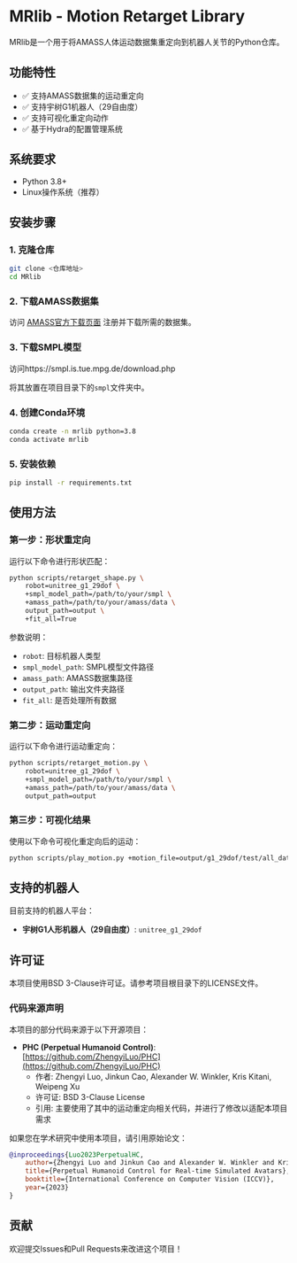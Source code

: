 # MRlib - Motion Retarget Library
MRlib是一个用于将AMASS人体运动数据集重定向到机器人关节的Python仓库。

## 功能特性

- ✅ 支持AMASS数据集的运动重定向
- ✅ 支持宇树G1机器人（29自由度）
- ✅ 支持可视化重定向动作
- ✅ 基于Hydra的配置管理系统

## 系统要求

- Python 3.8+
- Linux操作系统（推荐）

## 安装步骤

### 1. 克隆仓库

```bash
git clone <仓库地址>
cd MRlib
```

### 2. 下载AMASS数据集

访问 [AMASS官方下载页面](https://amass.is.tue.mpg.de/download.php) 注册并下载所需的数据集。

### 3. 下载SMPL模型

访问https://smpl.is.tue.mpg.de/download.php

将其放置在项目目录下的`smpl`文件夹中。

### 4. 创建Conda环境

```bash
conda create -n mrlib python=3.8
conda activate mrlib
```

### 5. 安装依赖

```bash
pip install -r requirements.txt
```

## 使用方法

### 第一步：形状重定向

运行以下命令进行形状匹配：

```bash
python scripts/retarget_shape.py \
    robot=unitree_g1_29dof \
    +smpl_model_path=/path/to/your/smpl \
    +amass_path=/path/to/your/amass/data \
    output_path=output \
    +fit_all=True
```

参数说明：
- `robot`: 目标机器人类型
- `smpl_model_path`: SMPL模型文件路径
- `amass_path`: AMASS数据集路径
- `output_path`: 输出文件夹路径
- `fit_all`: 是否处理所有数据

### 第二步：运动重定向

运行以下命令进行运动重定向：

```bash
python scripts/retarget_motion.py \
    robot=unitree_g1_29dof \
    +smpl_model_path=/path/to/your/smpl \
    +amass_path=/path/to/your/amass/data \
    output_path=output
```

### 第三步：可视化结果

使用以下命令可视化重定向后的运动：

```bash
python scripts/play_motion.py +motion_file=output/g1_29dof/test/all_data.pkl
```

## 支持的机器人

目前支持的机器人平台：
- **宇树G1人形机器人（29自由度）**: `unitree_g1_29dof`

## 许可证

本项目使用BSD 3-Clause许可证。请参考项目根目录下的LICENSE文件。

### 代码来源声明

本项目的部分代码来源于以下开源项目：

- **PHC (Perpetual Humanoid Control)**: [https://github.com/ZhengyiLuo/PHC](https://github.com/ZhengyiLuo/PHC)
  - 作者: Zhengyi Luo, Jinkun Cao, Alexander W. Winkler, Kris Kitani, Weipeng Xu
  - 许可证: BSD 3-Clause License
  - 引用: 主要使用了其中的运动重定向相关代码，并进行了修改以适配本项目需求

如果您在学术研究中使用本项目，请引用原始论文：

```bibtex
@inproceedings{Luo2023PerpetualHC,
    author={Zhengyi Luo and Jinkun Cao and Alexander W. Winkler and Kris Kitani and Weipeng Xu},
    title={Perpetual Humanoid Control for Real-time Simulated Avatars},
    booktitle={International Conference on Computer Vision (ICCV)},
    year={2023}
}            
```

## 贡献

欢迎提交Issues和Pull Requests来改进这个项目！ 